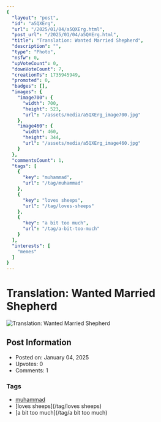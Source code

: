 ```yaml
---
{
  "layout": "post",
  "id": "a5QXErg",
  "url": "/2025/01/04/a5QXErg.html",
  "post_url": "/2025/01/04/a5QXErg.html",
  "title": "Translation: Wanted Married Shepherd",
  "description": "",
  "type": "Photo",
  "nsfw": 0,
  "upVoteCount": 0,
  "downVoteCount": 7,
  "creationTs": 1735945949,
  "promoted": 0,
  "badges": [],
  "images": {
    "image700": {
      "width": 700,
      "height": 523,
      "url": "/assets/media/a5QXErg_image700.jpg"
    },
    "image460": {
      "width": 460,
      "height": 344,
      "url": "/assets/media/a5QXErg_image460.jpg"
    }
  },
  "commentsCount": 1,
  "tags": [
    {
      "key": "muhammad",
      "url": "/tag/muhammad"
    },
    {
      "key": "loves sheeps",
      "url": "/tag/loves-sheeps"
    },
    {
      "key": "a bit too much",
      "url": "/tag/a-bit-too-much"
    }
  ],
  "interests": [
    "memes"
  ]
}
---
```


# Translation: Wanted Married Shepherd

![Translation: Wanted Married Shepherd](/assets/media/a5QXErg_image700.jpg)

## Post Information

- Posted on: January 04, 2025
- Upvotes: 0
- Comments: 1

### Tags

- [muhammad](/tag/muhammad)
- [loves sheeps](/tag/loves sheeps)
- [a bit too much](/tag/a bit too much)
